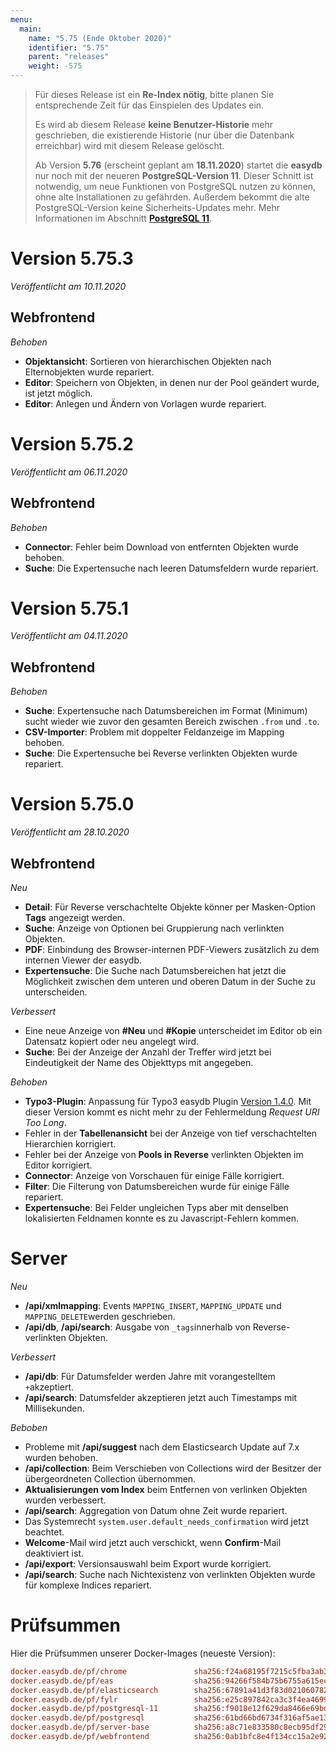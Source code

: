 ```yaml
---
menu:
  main:
    name: "5.75 (Ende Oktober 2020)"
    identifier: "5.75"
    parent: "releases"
    weight: -575
---
```


> Für dieses Release ist ein **Re-Index nötig**, bitte planen Sie entsprechende Zeit für das Einspielen des Updates ein. 
>
> Es wird ab diesem Release **keine Benutzer-Historie** mehr geschrieben, die existierende Historie (nur über die Datenbank erreichbar) wird mit diesem Release gelöscht.
>
> Ab Version **5.76** (erscheint geplant am **18.11.2020**) startet die **easydb** nur noch mit der neueren **PostgreSQL-Version 11**. Dieser Schnitt ist notwendig, um neue Funktionen von PostgreSQL nutzen zu können, ohne alte Installationen zu gefährden. Außerdem bekommt die alte PostgreSQL-Version keine Sicherheits-Updates mehr. Mehr Informationen im Abschnitt **[PostgreSQL 11](../5.73#postgres-11)**.

# Version 5.75.3

*Veröffentlicht am 10.11.2020*

## Webfrontend

*Behoben*

* **Objektansicht**: Sortieren von hierarchischen Objekten nach Elternobjekten wurde repariert.
* **Editor**: Speichern von Objekten, in denen nur der Pool geändert wurde, ist jetzt möglich.
* **Editor**: Anlegen und Ändern von Vorlagen wurde repariert.

# Version 5.75.2

*Veröffentlicht am 06.11.2020*

## Webfrontend

*Behoben*

* **Connector**: Fehler beim Download von entfernten Objekten wurde behoben.
* **Suche**: Die Expertensuche nach leeren Datumsfeldern wurde repariert.

# Version 5.75.1

*Veröffentlicht am 04.11.2020*

## Webfrontend

*Behoben*

* **Suche**: Expertensuche nach Datumsbereichen im Format (Minimum) sucht wieder wie zuvor den gesamten Bereich zwischen `.from` und `.to`.
* **CSV-Importer**: Problem mit doppelter Feldanzeige im Mapping behoben.
* **Suche**: Die Expertensuche bei Reverse verlinkten Objekten wurde repariert.

# Version 5.75.0

*Veröffentlicht am 28.10.2020*

## Webfrontend

*Neu*

* **Detail**: Für Reverse verschachtelte Objekte könner per Masken-Option **Tags** angezeigt werden.
* **Suche**: Anzeige von Optionen bei Gruppierung nach verlinkten Objekten.
* **PDF**: Einbindung des Browser-internen PDF-Viewers zusätzlich zu dem internen Viewer der easydb.
* **Expertensuche**: Die Suche nach Datumsbereichen hat jetzt die Möglichkeit zwischen dem unteren und oberen Datum in der Suche zu unterscheiden.

*Verbessert*

* Eine neue Anzeige von **#Neu** und **#Kopie** unterscheidet im Editor ob ein Datensatz kopiert oder neu angelegt wird.
* **Suche**: Bei der Anzeige der Anzahl der Treffer wird jetzt bei Eindeutigkeit der Name des Objekttyps mit angegeben.

*Behoben*

* **Typo3-Plugin**: Anpassung für Typo3 easydb Plugin [Version 1.4.0](https://docs.typo3.org/p/easydb/typo3-integration/1.4/en-us/AdministratorManual/). Mit dieser Version kommt es nicht mehr zu der Fehlermeldung *Request URI Too Long*.
* Fehler in der **Tabellenansicht** bei der Anzeige von tief verschachtelten Hierarchien korrigiert.
* Fehler bei der Anzeige von **Pools in Reverse** verlinkten Objekten im Editor korrigiert.
* **Connector**: Anzeige von Vorschauen für einige Fälle korrigiert.
* **Filter**: Die Filterung von Datumsbereichen wurde für einige Fälle repariert.
* **Expertensuche**: Bei Felder ungleichen Typs aber mit denselben lokalisierten Feldnamen konnte es zu Javascript-Fehlern kommen.

# Server

*Neu*

* **/api/xmlmapping**: Events `MAPPING_INSERT`, `MAPPING_UPDATE` und `MAPPING_DELETE`werden geschrieben.
* **/api/db**, **/api/search**: Ausgabe von `_tags`innerhalb von Reverse-verlinkten Objekten.

*Verbessert*

* **/api/db**: Für Datumsfelder werden Jahre mit vorangestelltem `+`akzeptiert.
* **/api/search**: Datumsfelder akzeptieren jetzt auch Timestamps mit Millisekunden.

*Beboben*

* Probleme mit **/api/suggest** nach dem Elasticsearch Update auf 7.x wurden behoben.
* **/api/collection**: Beim Verschieben von Collections wird der Besitzer der übergeordneten Collection übernommen.
* **Aktualisierungen vom Index** beim Entfernen von verlinken Objekten wurden verbessert.
* **/api/search**: Aggregation von Datum ohne Zeit wurde repariert.
* Das Systemrecht `system.user.default_needs_confirmation` wird jetzt beachtet.
* **Welcome**-Mail wird jetzt auch verschickt, wenn **Confirm**-Mail deaktiviert ist.
* **/api/export**: Versionsauswahl beim Export wurde korrigiert.
* **/api/search**: Suche nach Nichtexistenz von verlinkten Objekten wurde für komplexe Indices repariert.

# Prüfsummen

Hier die Prüfsummen unserer Docker-Images (neueste Version):

```ini
docker.easydb.de/pf/chrome               sha256:f24a68195f7215c5fba3ab3d0dca910ead74cc6659a5b2b3cdf8fe912d8d10e2
docker.easydb.de/pf/eas                  sha256:94266f584b75b6755a615ecb0141626c00265d7419747e883b7ab80878d715dc
docker.easydb.de/pf/elasticsearch        sha256:67891a41d3f83d0210607826957fc3f0469ab276b113fd49fd9911a28da451ab
docker.easydb.de/pf/fylr                 sha256:e25c897842ca3c3f4ea4699729655bd5b8aa2f5314d87b27c9e1c8520ffcf4b0
docker.easydb.de/pf/postgresql-11        sha256:f9018e12f629da8466e69bdf9ea01b17b1a73413b297ddf600bff7c5f8ad6b7e
docker.easydb.de/pf/postgresql           sha256:61bd66bd6734f316af5ae139946b83d085ebe1a310450805d5456201692f5fed
docker.easydb.de/pf/server-base          sha256:a8c71e833580c8ecb95df29fa2a55b2da82c3a6875711839beccc0fd97be1af4
docker.easydb.de/pf/webfrontend          sha256:0ab1bfc8e4f134cc15a2e92f3ef20e0a5facf0ba5ef5d114bd55b33e30396e42
```

